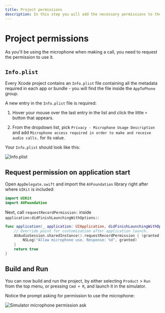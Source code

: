 ```yaml
---
title: Project permissions
description: In this step you will add the necessary permissions to the project properties.
---
```


# Project permissions

As you'll be using the microphone when making a call, you need to request the permission to use it.

## `Info.plist`

Every Xcode project contains an `Info.plist` file containing all the metadata required in each app or bundle  - you will find the file inside the `AppToPhone` group.

A new entry in the `Info.plist` file is required:

1. Hover your mouse over the last entry in the list and click the little `+` button that appears.

2. From the dropdown list, pick `Privacy - Microphone Usage Description` and add `Microphone access required in order to make and receive audio calls.` for its value.

Your `Info.plist` should look like this:

![Info.plist](/assets/images/client-sdk/ios-voice/Xcode-permissions.jpg)

## Request permission on application start

Open `AppDelegate.swift` and import the `AVFoundation` library right after where `UIKit` is included:

```swift
import UIKit
import AVFoundation
```

Next, call `requestRecordPermission:` inside `application:didFinishLaunchingWithOptions:`:

``` swift
func application(_ application: UIApplication, didFinishLaunchingWithOptions launchOptions: [UIApplication.LaunchOptionsKey: Any]?) -> Bool {
    // Override point for customization after application launch.
    AVAudioSession.sharedInstance().requestRecordPermission { (granted:Bool) in
        NSLog("Allow microphone use. Response: %d", granted)
    }
    return true
}
```

## Build and Run

You can now build and run the project, by either selecting `Product` > `Run` from the top menu, or pressing `Cmd + R`, and launch it in the simulator. 

Notice the prompt asking for permission to use the microphone:

![Simulator microphone permission ask](/assets/images/client-sdk/ios-voice/Simulator-microphone-permission-ask.jpg)